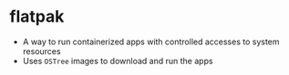 # flatpak

- A way to run containerized apps with controlled accesses to system resources
- Uses `OSTree` images to download and run the apps
